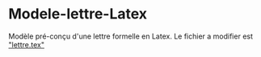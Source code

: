 # Modele-lettre-Latex

Modèle pré-conçu d'une lettre formelle en Latex. 
Le fichier a modifier est ["lettre.tex"](lettre.tex)
